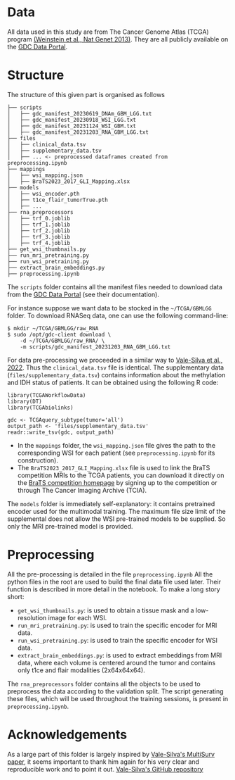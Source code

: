 # Data
All data used in this study are from The Cancer Genome Atlas (TCGA) program [(Weinstein et al., Nat Genet 2013)](https://www.nature.com/articles/ng.2764). They are all publicly available on the [GDC Data Portal](https://portal.gdc.cancer.gov/).

# Structure
The structure of this given part is organised as follows
```
├── scripts
│   ├── gdc_manifest_20230619_DNAm_GBM_LGG.txt
│   ├── gdc_manifest_20230918_WSI_LGG.txt
│   ├── gdc_manifest_20231124_WSI_GBM.txt
│   ├── gdc_manifest_20231203_RNA_GBM_LGG.txt
├── files
│   ├── clinical_data.tsv
│   ├── supplementary_data.tsv
│   ├── ... <- preprocessed dataframes created from preprocessing.ipynb
├── mappings
│   ├── wsi_mapping.json
│   ├── BraTS2023_2017_GLI_Mapping.xlsx
├── models
│   ├── wsi_encoder.pth
│   ├── t1ce_flair_tumorTrue.pth
│   ├── ...
├── rna_preprocessors
│   ├── trf_0.joblib
│   ├── trf_1.joblib
│   ├── trf_2.joblib
│   ├── trf_3.joblib
│   ├── trf_4.joblib
├── get_wsi_thumbnails.py
├── run_mri_pretraining.py
├── run_wsi_pretraining.py
├── extract_brain_embeddings.py
├── preprocessing.ipynb
``````
The `scripts` folder contains all the manifest files needed to download data from the [GDC Data Portal](https://portal.gdc.cancer.gov/) (see their documentation).

For instance suppose we want data to be stocked in the `~/TCGA/GBMLGG` folder. To download RNASeq data, one can use the following command-line:
```
$ mkdir ~/TCGA/GBMLGG/raw_RNA
$ sudo /opt/gdc-client download \ 
    -d ~/TCGA/GBMLGG/raw_RNA/ \
    -m scripts/gdc_manifest_20231203_RNA_GBM_LGG.txt
```
For data pre-processing we proceeded in a similar way to [Vale-Silva et al., 2022](https://www.nature.com/articles/s41598-021-92799-4). Thus the `clinical_data.tsv` file is identical. The supplementary data (`files/supplementary_data.tsv`) contains information about the methylation and IDH status of patients.
It can be obtained using the following R code:

```
library(TCGAWorkflowData)
library(DT)
library(TCGAbiolinks)

gdc <- TCGAquery_subtype(tumor='all')
output_path <- 'files/supplementary_data.tsv'
readr::write_tsv(gdc, output_path)
```
- In the `mappings` folder, the `wsi_mapping.json` file gives the path to the corresponding WSI for each patient (see `preprocessing.ipynb` for its construction). 
 - The `BraTS2023_2017_GLI_Mapping.xlsx` file is used to link the BraTS competition MRIs to the TCGA patients, you can download it directly on the [BraTS competition homepage](https://www.synapse.org/#!Synapse:syn51156910/wiki/621282) by signing up to the competition or through The Cancer Imaging Archive (TCIA).

The `models` folder is immediately self-explanatory: it contains pretrained encoder used for the multimodal training. The maximum file size limit of the supplemental does not allow the WSI pre-trained models to be supplied. So only the MRI pre-trained model is provided.

# Preprocessing
All the pre-processing is detailed in the file `preprocessing.ipynb`
All the python files in the root are used to build the final data file used later. Their function is described in more detail in the notebook. To make a long story short:
- `get_wsi_thumbnails.py`: is used to obtain a tissue mask and a low-resolution image for each WSI.
- `run_mri_pretraining.py`: is used to train the specific encoder for MRI data.
- `run_wsi_pretraining.py`: is used to train the specific encoder for WSI data.
- `extract_brain_embeddings.py`: is used to extract embeddings from MRI data, where each volume is centered around the tumor and contains only t1ce and flair modalities (2x64x64x64).

The `rna_preprocessors` folder contains all the objects to be used to preprocess the data according to the validation split.
The script generating these files, which will be used throughout the training sessions, is present in `preprocessing.ipynb`.
# Acknowledgements
As a large part of this folder is largely inspired by [Vale-Silva's MultiSurv paper](https://www.nature.com/articles/s41598-021-92799-4), it seems important to thank him again for his very clear and reproducible work and to point it out. [Vale-Silva's GitHub repository](https://github.com/luisvalesilva/multisurv/tree/master/data)